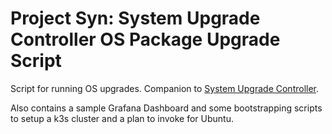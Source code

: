 # Project Syn: System Upgrade Controller OS Package Upgrade Script

Script for running OS upgrades. Companion to [System Upgrade Controller](https://github.com/rancher/system-upgrade-controller/).

Also contains a sample Grafana Dashboard and some bootstrapping scripts to setup a k3s cluster and a plan to invoke for Ubuntu.
